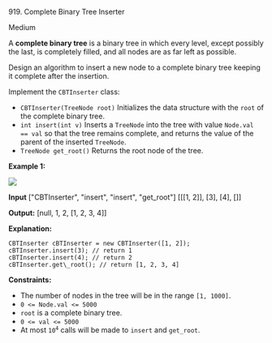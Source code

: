 919\. Complete Binary Tree Inserter

Medium

A **complete binary tree** is a binary tree in which every level, except possibly the last, is completely filled, and all nodes are as far left as possible.

Design an algorithm to insert a new node to a complete binary tree keeping it complete after the insertion.

Implement the `CBTInserter` class:

*   `CBTInserter(TreeNode root)` Initializes the data structure with the `root` of the complete binary tree.
*   `int insert(int v)` Inserts a `TreeNode` into the tree with value `Node.val == val` so that the tree remains complete, and returns the value of the parent of the inserted `TreeNode`.
*   `TreeNode get_root()` Returns the root node of the tree.

**Example 1:**

![](https://assets.leetcode.com/uploads/2021/08/03/lc-treeinsert.jpg)

**Input** ["CBTInserter", "insert", "insert", "get\_root"] [[[1, 2]], [3], [4], []]

**Output:** [null, 1, 2, [1, 2, 3, 4]]

**Explanation:**

    CBTInserter cBTInserter = new CBTInserter([1, 2]); 
    cBTInserter.insert(3); // return 1 
    cBTInserter.insert(4); // return 2 
    cBTInserter.get\_root(); // return [1, 2, 3, 4]

**Constraints:**

*   The number of nodes in the tree will be in the range `[1, 1000]`.
*   `0 <= Node.val <= 5000`
*   `root` is a complete binary tree.
*   `0 <= val <= 5000`
*   At most <code>10<sup>4</sup></code> calls will be made to `insert` and `get_root`.